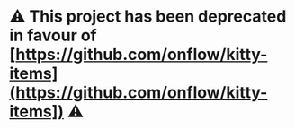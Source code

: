 # ⚠️ This project has been deprecated in favour of [https://github.com/onflow/kitty-items](https://github.com/onflow/kitty-items]) ⚠️

